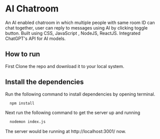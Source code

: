 
# AI Chatroom



 

An AI enabled chatroom in which multiple people with same room ID can chat together, user can reply to messages using AI by clicking toggle button. Built using CSS, JavaScript , NodeJS, ReactJS. Integrated ChatGPT's API for AI models.

## How to run

First Clone the repo and download it to your local system.
## Install the dependencies

Run the following command to install dependencies by opening terminal.

```bash
  npm install
```
Next run the following command to get the server up and running

```bash
  nodemon index.js
```

The server would be running at http://localhost:3001/ now.

